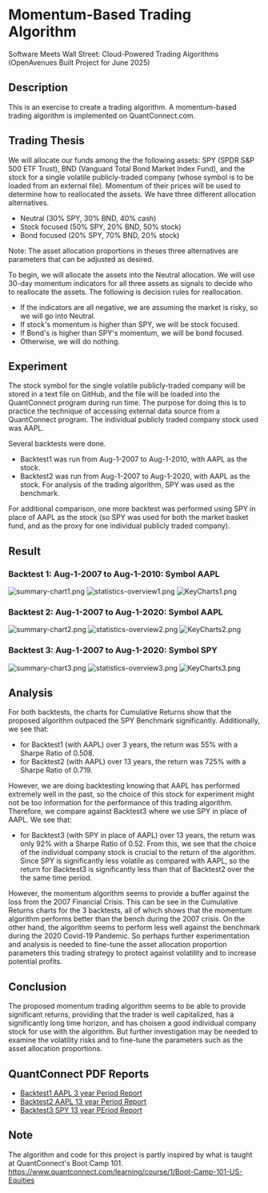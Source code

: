 # Momentum-Based Trading Algorithm
Software Meets Wall Street: Cloud-Powered Trading Algorithms (OpenAvenues Built Project for June 2025)

## Description
This is an exercise to create a trading algorithm. A momentum-based trading algorithm is implemented on QuantConnect.com.

## Trading Thesis
We will allocate our funds among the the following assets: SPY (SPDR S&P 500 ETF Trust), BND (Vanguard Total Bond Market Index Fund), and the stock for a single volatile publicly-traded company (whose symbol is to be loaded from an external file). Momentum of their prices will be used to determine how to reallocated the assets. We have three different allocation alternatives. 
* Neutral (30% SPY, 30% BND, 40% cash)
* Stock focused (50% SPY, 20% BND, 50% stock)
* Bond focused (20% SPY, 70% BND, 20% stock)

Note: The asset allocation proportions in theses three alternatives are parameters that can be adjusted as desired.

To begin, we will allocate the assets into the Neutral allocation. We will use 30-day momentum indicators for all three assets as signals to decide who to reallocate the assets. 
The following is decision rules for reallocation.
* If the indicators are all negative, we are assuming the market is risky, so we will go into Neutral.
* If stock's momentum is higher than SPY, we will be stock focused.
* If Bond's is higher than SPY's momentum, we will be bond focused.
* Otherwise, we will do nothing.  

## Experiment
The stock symbol for the single volatile publicly-traded company will be stored in a text file on GitHub, and the file will be loaded into the QuantConnect program during run time. The purpose for doing this is to practice the technique of accessing external data source from a QuantConnect program. The individual publicly traded company stock used was AAPL.

Several backtests were done. 
* Backtest1 was run from Aug-1-2007 to Aug-1-2010, with AAPL as the stock.
* Backtest2 was run from Aug-1-2007 to Aug-1-2020, with AAPL as the stock.
For analysis of the trading algorithm, SPY was used as the benchmark.

For additional comparison, one more backtest was performed using SPY in place of AAPL as the stock (so SPY was used for both the market basket fund, and as the proxy for one individual publicly traded company).


## Result
### Backtest 1: Aug-1-2007 to Aug-1-2010: Symbol AAPL
![summary-chart1.png](./backtest-report/summary-chart1.png)
![statistics-overview1.png](./backtest-report/statistics-overview1.png)
![KeyCharts1.png](./backtest-report/KeyCharts1.png)

### Backtest 2: Aug-1-2007 to Aug-1-2020: Symbol AAPL
![summary-chart2.png](./backtest-report/summary-chart2.png)
![statistics-overview2.png](./backtest-report/statistics-overview2.png)
![KeyCharts2.png](./backtest-report/KeyCharts2.png)

### Backtest 3: Aug-1-2007 to Aug-1-2020: Symbol SPY
![summary-chart3.png](./backtest-report/summary-chart3.png)
![statistics-overview3.png](./backtest-report/statistics-overview3.png)
![KeyCharts3.png](./backtest-report/KeyCharts3.png)


## Analysis
For both backtests, the charts for Cumulative Returns show that the proposed algorithm outpaced the SPY Benchmark significantly. 
Additionally, we see that: 
* for Backtest1 (with AAPL) over 3 years, the return was 55% with a Sharpe Ratio of 0.508. 
* for Backtest2 (with AAPL) over 13 years, the return was 725% with a Sharpe Ratio of 0.719.

However, we are doing backtesting knowing that AAPL has performed extremely well in the past, so the choice of this stock for experiment might not be too information for the performance of this trading algorithm. Therefore, we compare against Backtest3 where we use SPY in place of AAPL. We see that:
* for Backtest3 (with SPY in place of AAPL) over 13 years, the return was only 92% with a Sharpe Ratio of 0.52.
From this, we see that the choice of the individual company stock is crucial to the return of the algorithm. Since SPY is significantly less volatile as compared with AAPL, so the return for Backtest3 is significantly less than that of Backtest2 over the the same time period.

However, the momentum algorithm seems to provide a buffer against the loss from the 2007 Financial Crisis. This can be see in the Cumulative Returns charts for the 3 backtests, all of which shows that the momentum algorithm performs better than the bench during the 2007 crisis. On the other hand, the algorithm seems to perform less well against the benchmark during the 2020 Covid-19 Pandemic. So perhaps further experimentation and analysis is needed to fine-tune the asset allocation proportion parameters this trading strategy to protect against volatility and to increase potential profits. 

## Conclusion
The proposed momentum trading algorithm seems to be able to provide significant returns, providing that the trader is well capitalized, has a significantly long time horizon, and has choisen a good individual company stock for use with the algorithm. But further investigation may be needed to examine the volatility risks and to fine-tune the parameters such as the asset allocation proportions. 

## QuantConnect PDF Reports
* [Backtest1 AAPL 3 year Period Report](./backtest-report/Report1%20-%20Jumping%20Fluorescent%20Yellow%20Lemur%20-%20dea6c26b6069fa6bf831e7b4921c5855.pdf)
* [Backtest2 AAPL 13 year Period Report](./backtest-report/Report2%20-%20Crawing%20Yellow%20Dog%20-%201bf8a65746d4f7924475b5935c598286.pdf)
* [Backtest3 SPY 13 year PEriod Report](./backtest-report/Report3%20-%20Geeky%20Red%20Orange%20Jaguar%20-%2070f4db255fb5fe08364788ff2e73d395.pdf)

## Note
The algorithm and code for this project is partly inspired by what is taught at QuantConnect's Boot Camp 101.
https://www.quantconnect.com/learning/course/1/Boot-Camp-101-US-Equities

